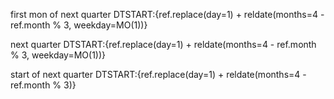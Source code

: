 first mon of next quarter
DTSTART:{ref.replace(day=1) + reldate(months=4 - ref.month % 3, weekday=MO(1))}

next quarter
DTSTART:{ref.replace(day=1) + reldate(months=4 - ref.month % 3, weekday=MO(1))}

start of next quarter
DTSTART:{ref.replace(day=1) + reldate(months=4 - ref.month % 3)}






